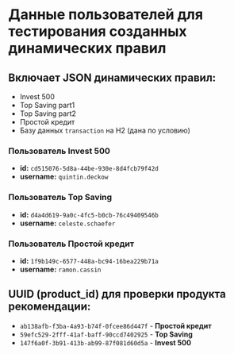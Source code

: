 # Данные пользователей для тестирования созданных динамических правил
## Включает JSON динамических правил:
- Invest 500
- Top Saving part1
- Top Saving part2
- Простой кредит
- Базу данных `transaction` на H2 (дана по условию)

### Пользователь Invest 500
 - **id:** `cd515076-5d8a-44be-930e-8d4fcb79f42d`
 - **username:** `quintin.deckow`

### Пользователь Top Saving
 - **id:** `d4a4d619-9a0c-4fc5-b0cb-76c49409546b`
 - **username:** `celeste.schaefer`

### Пользователь Простой кредит
 - **id:** `1f9b149c-6577-448a-bc94-16bea229b71a`
 - **username:** `ramon.cassin`

## UUID (product_id) для проверки продукта рекомендации:

 - `ab138afb-f3ba-4a93-b74f-0fcee86d447f` - **Простой кредит**
 - `59efc529-2fff-41af-baff-90ccd7402925` - **Top Saving**
 - `147f6a0f-3b91-413b-ab99-87f081d60d5a` - **Invest 500**